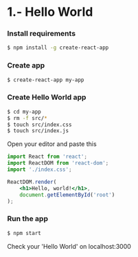 # 1.- Hello World

### Install requirements
```bash
$ npm install -g create-react-app
```

### Create app
```bash
$ create-react-app my-app
```

### Create Hello World app
```bash
$ cd my-app
$ rm -f src/*
$ touch src/index.css
$ touch src/index.js
```
Open your editor and paste this
```jsx
import React from 'react';
import ReactDOM from 'react-dom';
import './index.css';

ReactDOM.render(
    <h1>Hello, world!</h1>,
    document.getElementById('root')
);
```

### Run the app
```bash
$ npm start
```
Check your 'Hello World' on localhost:3000